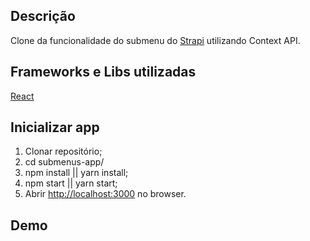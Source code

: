 ## Descrição

Clone da funcionalidade do submenu do [Strapi](https://stripe.com/) utilizando Context API.

## Frameworks e Libs utilizadas

[React](https://github.com/facebook/react/)

## Inicializar app

1. Clonar repositório;
2. cd submenus-app/
3. npm install || yarn install;
4. npm start || yarn start;
5. Abrir [http://localhost:3000](http://localhost:3000) no browser.

## Demo
